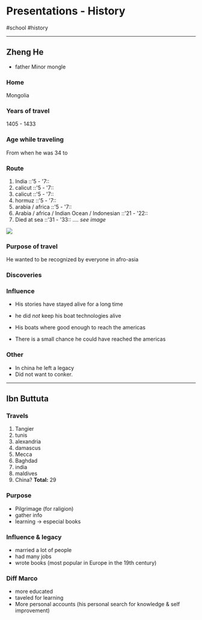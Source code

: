 # Presentations - History
#school #history
- - - -
## Zheng He
* father Minor mongle

### Home 
Mongolia

### Years of travel
1405 - 1433

### Age while traveling
From when he was 34 to 

### Route
1. India ::'5 - '7::
2. calicut ::'5 - '7::
3. calicut ::'5 - '7::
4. hormuz ::'5 - '7::
5. arabia / africa ::'5 - '7::
6. Arabia / africa / Indian Ocean / Indonesian ::'21 - '22::
7. Died at sea ::'31 - '33::
.... _see image_

![](IMG_7503.JPG)

### Purpose of travel
He wanted to be recognized by everyone in afro-asia

### Discoveries

### Influence
* His stories have stayed alive for a long time
* he did _not_ keep his boat technologies alive

* His boats where good enough to reach the americas
* There is a small chance he could have reached the americas

### Other
* In china he left a legacy
* Did not want to conker. 

- - - -
## Ibn Buttuta
### Travels
1. Tangier
2. tunis
3. alexandria
4. damascus
5. Mecca
6. Baghdad 
7. india
8. maldives
9. China?
**Total:** 29

### Purpose
* Pilgrimage (for raligion)
* gather info
* learning
	-> especial books

### Influence & legacy
* married a lot of people
* had many jobs
* wrote books (most popular in Europe in the 19th century)

### Diff Marco
* more educated
* taveled for learning
* More personal accounts (his personal search for knowledge & self improvement)
